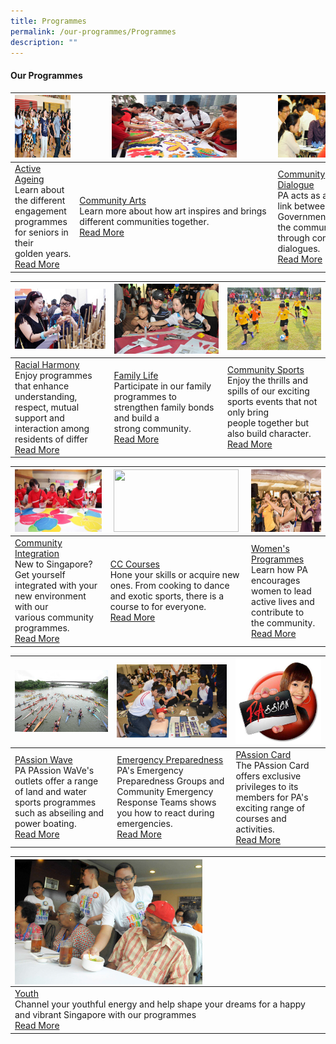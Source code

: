 ```yaml
---
title: Programmes
permalink: /our-programmes/Programmes
description: ""
---
```

#### Our Programmes



| <img style="height:100px;width:200px" src="/images/Programmes/main-activeageing_edited.jpg"> | <img style="height:100px;width:200px" src="/images/Programmes/main-communityarts_edited.jpg">| <img style="height:100px;width:200px" src="/images/Programmes/main-communitydialogue_edited.jpg"> |
| -------- | -------- | -------- |
| [Active Ageing](/our-programmes/Active-Ageing)<br>Learn about the different engagement programmes for seniors in their golden years.  <br> [Read More](/our-programmes/Active-Ageing)  | [Community Arts](/our-programmes/Community-Arts)<br>Learn more about how art inspires and brings <br>different communities together.<br>[Read More](/our-programmes/Community-Arts)| [Community Dialogue](/our-programmes/Community-Dialogue)<br>PA acts as a vital link between the Government and the community through community dialogues.<br>[Read More](/our-programmes/Community-Dialogue) |



| ![](/images/Programmes/main-racialharmony.jpg)| ![](/images/Programmes/main-familylife.jpg) | ![](/images/Programmes/main-communitysports.jpg) |
| -------- | -------- | -------- |
| [Racial Harmony](/our-programmes/Racial-Harmony) <br>Enjoy programmes that enhance understanding, respect, mutual support and interaction among residents of differ<br>  [Read More](/our-programmes/Racial-Harmony)  | [Family Life](/our-programmes/Family-life)   <br>Participate in our family programmes to strengthen family bonds and build a strong community.<br>[Read More](/our-programmes/Family-Life)  | [Community Sports](/our-programmes/Community-Sports)  <br>Enjoy the thrills and spills of our exciting sports events that not only bring people together but also build character. <br>[Read More](/our-programmes/Community-Sports)  |



| <img style="height:100px;width:200px" src="/images/Programmes/main-communityintegration.jpg"> | <img style="height:100px;width:200px" src="/images/Programmes/main-cccourses_edited.jpg)"> | <img style="height:100px;width:200px" src="/images/Programmes/main-womensprogrammes_edited.jpg"> |
| -------- | -------- | -------- |
| [Community Integration](/our-programmes/Community-Integration)  <br>New to Singapore? Get yourself integrated with your new environment with our various community programmes.<br>[Read More](/our-programmes/Community-Integration)  | [CC Courses](/our-programmes/CC-Courses/CC-Courses) <br>Hone your skills or acquire new ones. From cooking to dance and exotic sports, there is a course to for everyone.<br>[Read More](/our-programmes/CC-Courses/CC-Courses)    | [Women's Programmes](/our-programmes/Womens-Programmes) <br>Learn how PA encourages women to lead active lives and contribute to the community.<br>[Read More](/our-programmes/Womens-Programmes)    |



| ![](/images/Programmes/main-waterventure.jpg) | ![](/images/Programmes/main-emergencypreparedness_edited.jpg)| ![](/images/Programmes/main-passioncard.jpg)|
| -------- | -------- | -------- |
| [PAssion Wave](/our-programmes/PAssion-Wave/PAssion-WaVe) <br>PA PAssion WaVe's outlets offer a range of land and water sports programmes such as abseiling and power boating. <br>[Read More](/our-programmes/PAssion-Wave/PAssion-WaVe) | [Emergency Preparedness](/our-programmes/Emergency-Preparedness)<br>PA's Emergency Preparedness Groups and Community Emergency Response Teams shows you how to react during emergencies.<br>[Read More](/our-programmes/Emergency-Preparedness)     | [PAssion Card](/our-programmes/PAssion-Card) <br>The PAssion Card offers exclusive privileges to its members for PA's exciting range of courses and activities.<br>[Read More](/our-programmes/PAssion-Card)    |



| <img style="height:200px;width:300px" align="left" src="/images/Programmes/main-youth_edited.jpg"> |  
| -------- |
| [Youth](/our-programmes/Youth) <br>Channel your youthful energy and help shape your dreams for a happy and vibrant Singapore with our programmes<br>[Read More](/our-programmes/Youth)   |